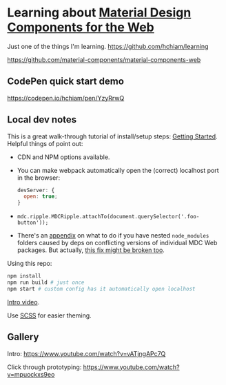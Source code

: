 # Learning about [Material Design Components for the Web](https://github.com/material-components/material-components-web)

Just one of the things I'm learning. <https://github.com/hchiam/learning>

<https://github.com/material-components/material-components-web>

## CodePen quick start demo

<https://codepen.io/hchiam/pen/YzyRrwQ>

## Local dev notes

This is a great walk-through tutorial of install/setup steps: [Getting Started](https://github.com/material-components/material-components-web/blob/master/docs/getting-started.md). Helpful things of point out:

- CDN and NPM options available.
- You can make webpack automatically open the (correct) localhost port in the browser:

  ```js
  devServer: {
    open: true;
  }
  ```

- `mdc.ripple.MDCRipple.attachTo(document.querySelector('.foo-button'));`
- There's an [appendix](https://github.com/material-components/material-components-web/blob/master/docs/getting-started.md#appendix-configuring-a-sass-importer-for-nested-node_modules) on what to do if you have nested `node_modules` folders caused by deps on conflicting versions of individual MDC Web packages. But actually, [this fix might be broken too](https://github.com/material-components/material-components-web/issues/5135).

Using this repo:

```bash
npm install
npm run build # just once
npm start # custom config has it automatically open localhost
```

[Intro video](https://www.youtube.com/watch?v=ckCe0xZv3Co).

Use [SCSS](https://github.com/hchiam/learning-sass) for easier theming.

## Gallery

Intro: <https://www.youtube.com/watch?v=vATjngAPc7Q>

Click through prototyping: <https://www.youtube.com/watch?v=mpuockxs9eo>
